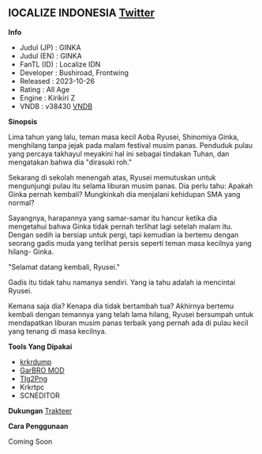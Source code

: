 ## lOCALIZE INDONESIA [Twitter](https://twitter.com/localize_IDN)

**Info**

- Judul (JP) : GINKA
- Judul (EN) : GINKA
- FanTL (ID) : Localize IDN
- Developer  : Bushiroad, Frontwing
- Released   : 2023-10-26
- Rating     : All Age
- Engine     : Kirikiri Z
- VNDB       : v38430 [VNDB](https://vndb.org/v38430)

**Sinopsis** 

Lima tahun yang lalu, teman masa kecil Aoba Ryusei, Shinomiya Ginka, menghilang tanpa jejak pada malam festival musim panas. Penduduk pulau yang percaya takhayul meyakini hal ini sebagai tindakan Tuhan, dan mengatakan bahwa dia "dirasuki roh."

Sekarang di sekolah menengah atas, Ryusei memutuskan untuk mengunjungi pulau itu selama liburan musim panas. Dia perlu tahu: Apakah Ginka pernah kembali? Mungkinkah dia menjalani kehidupan SMA yang normal?

Sayangnya, harapannya yang samar-samar itu hancur ketika dia mengetahui bahwa Ginka tidak pernah terlihat lagi setelah malam itu. Dengan sedih ia bersiap untuk pergi, tapi kemudian ia bertemu dengan seorang gadis muda yang terlihat persis seperti teman masa kecilnya yang hilang- Ginka.

"Selamat datang kembali, Ryusei."

Gadis itu tidak tahu namanya sendiri. Yang ia tahu adalah ia mencintai Ryusei.

Kemana saja dia? Kenapa dia tidak bertambah tua? Akhirnya bertemu kembali dengan temannya yang telah lama hilang, Ryusei bersumpah untuk mendapatkan liburan musim panas terbaik yang pernah ada di pulau kecil yang tenang di masa kecilnya.

**Tools Yang Dipakai** 

- [krkrdump](https://github.com/crskycode/KrkrDump) 
- [GarBRO MOD](https://github.com/crskycode/GARbro)
- [Tlg2Png](https://github.com/vn-tools/tlg2png)
- Krkrtpc
- SCNEDITOR

**Dukungan** 
[Trakteer](https://trakteer.id/Zeronovel)

**Cara Penggunaan** 

Coming Soon 
